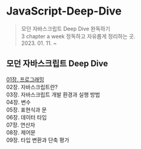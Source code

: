 # JavaScript-Deep-Dive
> 모던 자바스크립트 Deep Dive 완독하기 <br> 
> 3 chapter a week 정독하고 자유롭게 정리하는 곳. <br> 
> 2023. 01. 11. ~


## 모던 자바스크립트 Deep Dive

[01장. 프로그래밍](https://github.com/sumin-dev/JavaScript-Deep-Dive/blob/main/01%EC%9E%A5.%20%ED%94%84%EB%A1%9C%EA%B7%B8%EB%9E%98%EB%B0%8D.md)  
02장. 자바스크립트란?  
03장. 자바스크립트 개발 환경과 실행 방법  
04장. 변수  
05장. 표현식과 문  
06장. 데이터 타입  
07장. 연산자  
08장. 제어문  
09장. 타입 변환과 단축 평가  
